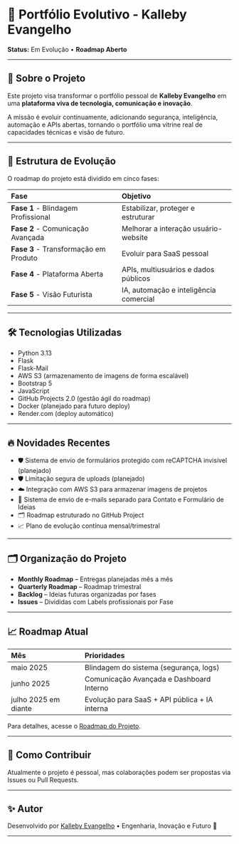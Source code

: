 # 🚀 Portfólio Evolutivo - Kalleby Evangelho

**Status:** Em Evolução • **Roadmap Aberto**

---

## 📜 Sobre o Projeto

Este projeto visa transformar o portfólio pessoal de **Kalleby Evangelho** em uma **plataforma viva de tecnologia, comunicação e inovação**.

A missão é evoluir continuamente, adicionando segurança, inteligência, automação e APIs abertas, tornando o portfólio uma vitrine real de capacidades técnicas e visão de futuro.

---

## 🧩 Estrutura de Evolução

O roadmap do projeto está dividido em cinco fases:

| Fase | Objetivo |
|:----|:---------|
| **Fase 1** - Blindagem Profissional | Estabilizar, proteger e estruturar |
| **Fase 2** - Comunicação Avançada | Melhorar a interação usuário-website |
| **Fase 3** - Transformação em Produto | Evoluir para SaaS pessoal |
| **Fase 4** - Plataforma Aberta | APIs, multiusuários e dados públicos |
| **Fase 5** - Visão Futurista | IA, automação e inteligência comercial |

---

## 🛠️ Tecnologias Utilizadas

- Python 3.13
- Flask
- Flask-Mail
- AWS S3 (armazenamento de imagens de forma escalável)
- Bootstrap 5
- JavaScript
- GitHub Projects 2.0 (gestão ágil do roadmap)
- Docker (planejado para futuro deploy)
- Render.com (deploy automático)

---

## 🔥 Novidades Recentes

- 🛡️ Sistema de envio de formulários protegido com reCAPTCHA invisível (planejado)
- 🛡️ Limitação segura de uploads (planejado)
- ☁️ Integração com AWS S3 para armazenar imagens de projetos
- 📨 Sistema de envio de e-mails separado para Contato e Formulário de Ideias
- 🗂️ Roadmap estruturado no GitHub Project
- 📈 Plano de evolução contínua mensal/trimestral

---

## 🗂️ Organização do Projeto

- **Monthly Roadmap** – Entregas planejadas mês a mês
- **Quarterly Roadmap** – Roadmap trimestral
- **Backlog** – Ideias futuras organizadas por fases
- **Issues** – Divididas com Labels profissionais por Fase

---

## 📈 Roadmap Atual

| Mês | Prioridades |
|:----|:------------|
| maio 2025 | Blindagem do sistema (segurança, logs) |
| junho 2025 | Comunicação Avançada e Dashboard Interno |
| julho 2025 em diante | Evolução para SaaS + API pública + IA interna |

Para detalhes, acesse o [Roadmap do Projeto](https://github.com/KallebyX/Portifolio/projects).

---

## 🤝 Como Contribuir

Atualmente o projeto é pessoal, mas colaborações podem ser propostas via Issues ou Pull Requests.

---

## ✨ Autor

Desenvolvido por [Kalleby Evangelho](https://www.kallebyevangelho.com.br/) • Engenharia, Inovação e Futuro 🚀

---
